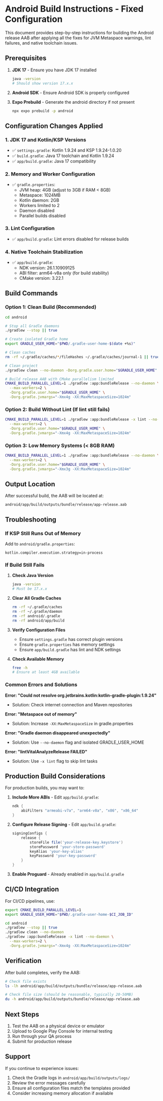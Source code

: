 
# Android Build Instructions - Fixed Configuration

This document provides step-by-step instructions for building the Android release AAB after applying all the fixes for JVM Metaspace warnings, lint failures, and native toolchain issues.

## Prerequisites

1. **JDK 17** - Ensure you have JDK 17 installed
   ```bash
   java -version
   # Should show version 17.x.x
   ```

2. **Android SDK** - Ensure Android SDK is properly configured

3. **Expo Prebuild** - Generate the android directory if not present
   ```bash
   npx expo prebuild -p android
   ```

## Configuration Changes Applied

### 1. JDK 17 and Kotlin/KSP Versions
- ✅ `settings.gradle`: Kotlin 1.9.24 and KSP 1.9.24-1.0.20
- ✅ `build.gradle`: Java 17 toolchain and Kotlin 1.9.24
- ✅ `app/build.gradle`: Java 17 compatibility

### 2. Memory and Worker Configuration
- ✅ `gradle.properties`: 
  - JVM heap: 4GB (adjust to 3GB if RAM < 8GB)
  - Metaspace: 1024MB
  - Kotlin daemon: 2GB
  - Workers limited to 2
  - Daemon disabled
  - Parallel builds disabled

### 3. Lint Configuration
- ✅ `app/build.gradle`: Lint errors disabled for release builds

### 4. Native Toolchain Stabilization
- ✅ `app/build.gradle`:
  - NDK version: 26.1.10909125
  - ABI filter: arm64-v8a only (for build stability)
  - CMake version: 3.22.1

## Build Commands

### Option 1: Clean Build (Recommended)

```bash
cd android

# Stop all Gradle daemons
./gradlew --stop || true

# Create isolated Gradle home
export GRADLE_USER_HOME="$PWD/.gradle-user-home-$(date +%s)"

# Clean caches
rm -rf ~/.gradle/caches/*/fileHashes ~/.gradle/caches/journal-1 || true

# Clean project
./gradlew clean --no-daemon -Dorg.gradle.user.home="$GRADLE_USER_HOME"

# Build release AAB with CMake parallelism limited
CMAKE_BUILD_PARALLEL_LEVEL=1 ./gradlew :app:bundleRelease --no-daemon \
  --max-workers=2 \
  -Dorg.gradle.user.home="$GRADLE_USER_HOME" \
  -Dorg.gradle.jvmargs="-Xmx4g -XX:MaxMetaspaceSize=1024m"
```

### Option 2: Build Without Lint (If lint still fails)

```bash
CMAKE_BUILD_PARALLEL_LEVEL=1 ./gradlew :app:bundleRelease -x lint --no-daemon \
  --max-workers=2 \
  -Dorg.gradle.user.home="$GRADLE_USER_HOME" \
  -Dorg.gradle.jvmargs="-Xmx4g -XX:MaxMetaspaceSize=1024m"
```

### Option 3: Low Memory Systems (< 8GB RAM)

```bash
CMAKE_BUILD_PARALLEL_LEVEL=1 ./gradlew :app:bundleRelease --no-daemon \
  --max-workers=2 \
  -Dorg.gradle.user.home="$GRADLE_USER_HOME" \
  -Dorg.gradle.jvmargs="-Xmx3g -XX:MaxMetaspaceSize=1024m"
```

## Output Location

After successful build, the AAB will be located at:
```
android/app/build/outputs/bundle/release/app-release.aab
```

## Troubleshooting

### If KSP Still Runs Out of Memory

Add to `android/gradle.properties`:
```properties
kotlin.compiler.execution.strategy=in-process
```

### If Build Still Fails

1. **Check Java Version**
   ```bash
   java -version
   # Must be 17.x.x
   ```

2. **Clear All Gradle Caches**
   ```bash
   rm -rf ~/.gradle/caches
   rm -rf ~/.gradle/daemon
   rm -rf android/.gradle
   rm -rf android/app/build
   ```

3. **Verify Configuration Files**
   - Ensure `settings.gradle` has correct plugin versions
   - Ensure `gradle.properties` has memory settings
   - Ensure `app/build.gradle` has lint and NDK settings

4. **Check Available Memory**
   ```bash
   free -h
   # Ensure at least 4GB available
   ```

### Common Errors and Solutions

**Error: "Could not resolve org.jetbrains.kotlin:kotlin-gradle-plugin:1.9.24"**
- Solution: Check internet connection and Maven repositories

**Error: "Metaspace out of memory"**
- Solution: Increase `-XX:MaxMetaspaceSize` in gradle.properties

**Error: "Gradle daemon disappeared unexpectedly"**
- Solution: Use `--no-daemon` flag and isolated GRADLE_USER_HOME

**Error: "lintVitalAnalyzeRelease FAILED"**
- Solution: Use `-x lint` flag to skip lint tasks

## Production Build Considerations

For production builds, you may want to:

1. **Include More ABIs** - Edit `app/build.gradle`:
   ```gradle
   ndk {
       abiFilters "armeabi-v7a", "arm64-v8a", "x86", "x86_64"
   }
   ```

2. **Configure Release Signing** - Edit `app/build.gradle`:
   ```gradle
   signingConfigs {
       release {
           storeFile file('your-release-key.keystore')
           storePassword 'your-store-password'
           keyAlias 'your-key-alias'
           keyPassword 'your-key-password'
       }
   }
   ```

3. **Enable Proguard** - Already enabled in `app/build.gradle`

## CI/CD Integration

For CI/CD pipelines, use:

```bash
export CMAKE_BUILD_PARALLEL_LEVEL=1
export GRADLE_USER_HOME="$PWD/.gradle-user-home-$CI_JOB_ID"

cd android
./gradlew --stop || true
./gradlew clean --no-daemon
./gradlew :app:bundleRelease -x lint --no-daemon \
  --max-workers=2 \
  -Dorg.gradle.jvmargs="-Xmx4g -XX:MaxMetaspaceSize=1024m"
```

## Verification

After build completes, verify the AAB:

```bash
# Check file exists
ls -lh android/app/build/outputs/bundle/release/app-release.aab

# Check file size (should be reasonable, typically 20-50MB)
du -h android/app/build/outputs/bundle/release/app-release.aab
```

## Next Steps

1. Test the AAB on a physical device or emulator
2. Upload to Google Play Console for internal testing
3. Run through your QA process
4. Submit for production release

## Support

If you continue to experience issues:
1. Check the Gradle logs in `android/app/build/outputs/logs/`
2. Review the error messages carefully
3. Ensure all configuration files match the templates provided
4. Consider increasing memory allocation if available
